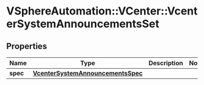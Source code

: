 # VSphereAutomation::VCenter::VcenterSystemAnnouncementsSet

## Properties
Name | Type | Description | Notes
------------ | ------------- | ------------- | -------------
**spec** | [**VcenterSystemAnnouncementsSpec**](VcenterSystemAnnouncementsSpec.md) |  | 


